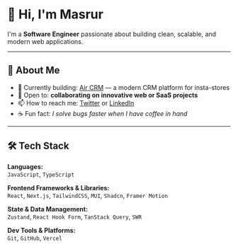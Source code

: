 # 👋 Hi, I'm Masrur

I'm a **Software Engineer** passionate about building clean, scalable, and modern web applications.  

---

## 💼 About Me

- 🔭 Currently building: [Air CRM](https://dashboard.air.tj) — a modern CRM platform for insta-stores
- 👯 Open to: **collaborating on innovative web or SaaS projects**
- 📫 How to reach me: [Twitter](https://x.com/masrur_m9) or [LinkedIn](https://linkedin.com/in/masrur-mansurov)
- ☕ Fun fact: *I solve bugs faster when I have coffee in hand*

---

## 🛠️ Tech Stack

**Languages:**  
`JavaScript`, `TypeScript`

**Frontend Frameworks & Libraries:**  
`React`, `Next.js`, `TailwindCSS`, `MUI`, `Shadcn`, `Framer Motion`

**State & Data Management:**  
`Zustand`, `React Hook Form`, `TanStack Query`, `SWR`

**Dev Tools & Platforms:**  
`Git`, `GitHub`, `Vercel`
